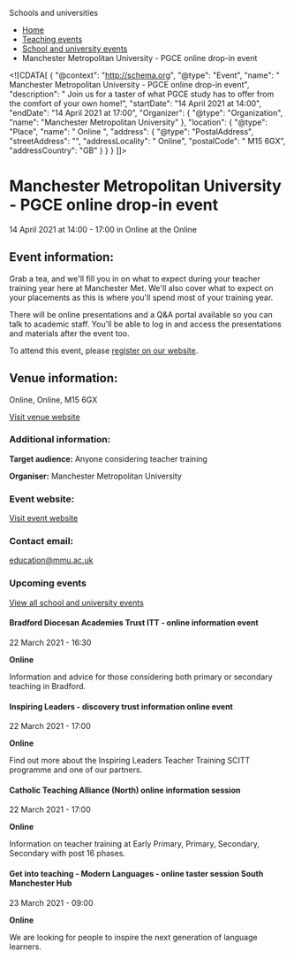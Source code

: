 Schools and universities

*   [Home](/)
*   [Teaching events](/teaching-events)
*   [School and university events](/teaching-events/training-provider-events)
*   Manchester Metropolitan University - PGCE online drop-in event

<!\[CDATA\[ { "@context": "http://schema.org", "@type": "Event", "name": " Manchester Metropolitan University - PGCE online drop-in event", "description": " Join us for a taster of what PGCE study has to offer from the comfort of your own home!", "startDate": "14 April 2021 at 14:00", "endDate": "14 April 2021 at 17:00", "Organizer": { "@type": "Organization", "name": "Manchester Metropolitan University" }, "location": { "@type": "Place", "name": " Online ", "address": { "@type": "PostalAddress", "streetAddress": "", "addressLocality": " Online", "postalCode": " M15 6GX", "addressCountry": "GB" } } } \]\]>

Manchester Metropolitan University - PGCE online drop-in event
==============================================================

14 April 2021 at 14:00 - 17:00 in Online at the Online

Event information:
------------------

Grab a tea, and we'll fill you in on what to expect during your teacher training year here at Manchester Met. We'll also cover what to expect on your placements as this is where you'll spend most of your training year.

There will be online presentations and a Q&A portal available so you can talk to academic staff. You'll be able to log in and access the presentations and materials after the event too.

To attend this event, please [register on our website](https://www.mmu.ac.uk/education/pgce/events/).

Venue information:
------------------

Online, Online, M15 6GX

[Visit venue website](https://www.mmu.ac.uk/education/pgce/events/ "Online")

### Additional information:

**Target audience:** Anyone considering teacher training

**Organiser:** Manchester Metropolitan University

### Event website:

[Visit event website](https://www.mmu.ac.uk/education/pgce/events/)

### Contact email:

[education@mmu.ac.uk](mailto:education@mmu.ac.uk)

### Upcoming events

[View all school and university events](/teaching-events/training-provider-events)

[](/teaching-events/training-provider-events/210322-bradford-diocesan-academies-trust-itt-online-information-event)

#### Bradford Diocesan Academies Trust ITT - online information event

22 March 2021 - 16:30

**Online**

Information and advice for those considering both primary or secondary teaching in Bradford.

[](/teaching-events/training-provider-events/210322-inspiring-leaders-discovery-trust-information-online-event)

#### Inspiring Leaders - discovery trust information online event

22 March 2021 - 17:00

**Online**

Find out more about the Inspiring Leaders Teacher Training SCITT programme and one of our partners.

[](/teaching-events/training-provider-events/210322-catholic-teaching-alliance-north-online-information-session)

#### Catholic Teaching Alliance (North) online information session

22 March 2021 - 17:00

**Online**

Information on teacher training at Early Primary, Primary, Secondary, Secondary with post 16 phases.

[](/teaching-events/training-provider-events/210323-get-into-teaching-modern-languages-online-taster-session-south-manchester-hub)

#### Get into teaching - Modern Languages - online taster session South Manchester Hub

23 March 2021 - 09:00

**Online**

We are looking for people to inspire the next generation of language learners.